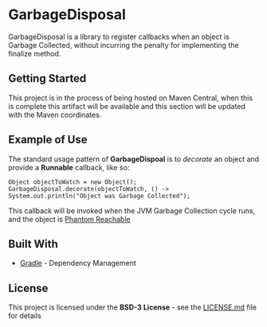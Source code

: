 # GarbageDisposal

GarbageDisposal is a library to register callbacks when an object is Garbage Collected, without incurring the penalty for implementing the finalize method.

## Getting Started

This project is in the process of being hosted on Maven Central, when this is complete this artifact will be available and this section will be updated with the Maven coordinates.

## Example of Use

The standard usage pattern of **GarbageDispoal** is to *decorate* an object and provide a **Runnable** callback, like so:

```
Object objectToWatch = new Object();
GarbageDisposal.decorate(objectToWatch, () -> System.out.println("Object was Garbage Collected");
```

This callback will be invoked when the JVM Garbage Collection cycle runs, and the object is [Phantom Reachable](https://docs.oracle.com/javase/7/docs/api/java/lang/ref/package-summary.html#reachability)

## Built With

* [Gradle](https://gradle.org/) - Dependency Management

## License

This project is licensed under the **BSD-3 License** - see the [LICENSE.md](LICENSE.md) file for details
